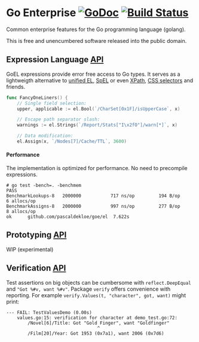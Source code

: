 # Go Enterprise [![GoDoc](https://godoc.org/github.com/pascaldekloe/goe?status.svg)](https://godoc.org/github.com/pascaldekloe/goe) [![Build Status](https://travis-ci.org/pascaldekloe/goe.svg?branch=master)](https://travis-ci.org/pascaldekloe/goe)

Common enterprise features for the Go programming language (golang).

This is free and unencumbered software released into the public domain.


## Expression Language [API](http://godoc.org/github.com/pascaldekloe/goe/el)

GoEL expressions provide error free access to Go types.
It serves as a lightweigth alternative to [unified EL](https://docs.oracle.com/javaee/5/tutorial/doc/bnahq.html), [SpEL](http://docs.spring.io/spring/docs/current/spring-framework-reference/html/expressions.html) or even [XPath](http://www.w3.org/TR/xpath), [CSS selectors](http://www.w3.org/TR/css3-selectors) and friends.

``` Go
func FancyOneLiners() {
	// Single field selection:
	upper, applicable := el.Bool(`/CharSet[0x1F]/isUpperCase`, x)

	// Escape path separator slash:
	warnings := el.Strings(`/Report/Stats["I\x2fO"]/warn[*]`, x)

	// Data modification:
	el.Assign(x, `/Nodes[7]/Cache/TTL`, 3600)
```

#### Performance

The implementation is optimized for performance. No need to precompile expressions.

```
# go test -bench=. -benchmem
PASS
BenchmarkLookups-8	 2000000	       717 ns/op	     194 B/op	       6 allocs/op
BenchmarkAssigns-8	 2000000	       997 ns/op	     277 B/op	       8 allocs/op
ok  	github.com/pascaldekloe/goe/el	7.622s
```


## Prototyping [API](http://godoc.org/github.com/pascaldekloe/goe/prototype)

WIP (experimental)


## Verification [API](http://godoc.org/github.com/pascaldekloe/goe/verify)

Test assertions on big objects can be cumbersome with ```reflect.DeepEqual``` and ```"Got %#v, want %#v"```.
Package `verify` offers convenience with reporting. For example `verify.Values(t, "character", got, want)` might print:

```
--- FAIL: TestValuesDemo (0.00s)
	values.go:15: verification for character at demo_test.go:72:
		/Novel[6]/Title: Got "Gold Finger", want "Goldfinger"
		                          ^
		/Film[20]/Year: Got 1953 (0x7a1), want 2006 (0x7d6)
```
